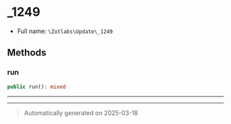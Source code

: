 
# _1249





* Full name: `\Zotlabs\Update\_1249`




## Methods


### run



```php
public run(): mixed
```












***


***
> Automatically generated on 2025-03-18
